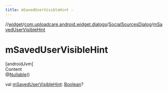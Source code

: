```yaml
---
title: mSavedUserVisibleHint -
---
```

//[widget](../../index.md)/[com.uploadcare.android.widget.dialogs](../index.md)/[SocialSourcesDialog](index.md)/[mSavedUserVisibleHint](m-saved-user-visible-hint.md)



# mSavedUserVisibleHint  
[androidJvm]  
Content  
@[Nullable](https://developer.android.com/reference/kotlin/androidx/annotation/Nullable.html)()  
  
val [mSavedUserVisibleHint](m-saved-user-visible-hint.md): [Boolean](https://kotlinlang.org/api/latest/jvm/stdlib/kotlin/-boolean/index.html)?  



